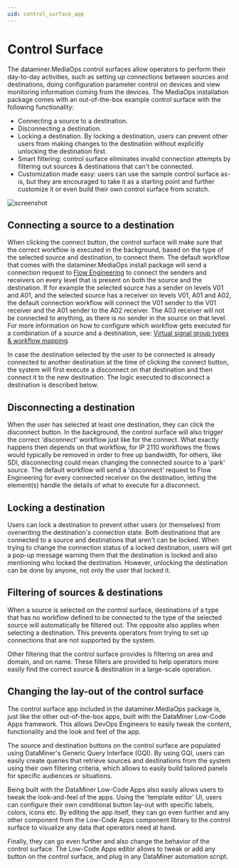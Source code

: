```yaml
---
uid: control_surface_app
---
```


# Control Surface

The dataminer.MediaOps control surfaces allow operators to perform their day-to-day activities, such as setting up connections between sources and destinations, doing configuration parameter control on devices and view monitoring information coming from the devices. The MediaOps installation package comes with an out-of-the-box example control surface with the following functionality:

* Connecting a source to a destination.
* Disconnecting a destination.
* Locking a destination. By locking a destination, users can prevent other users from making changes to the destination without explicitly unlocking the destination first.
* Smart filtering: control surface eliminates invalid connection attempts by filtering out sources & destinations that can't be connected.
* Customization made easy: users can use the sample control surface as-is, but they are encouraged to take it as a starting point and further customize it or even build their own control surface from scratch.

![screenshot](~/user-guide/images/mediaops_cs_overview.png)

## Connecting a source to a destination

When clicking the connect button, the control surface will make sure that the correct workflow is executed in the background, based on the type of the selected source and destination, to connect them. The default workflow that comes with the dataminer.MediaOps install package will send a connection request to [Flow Engineering](xref:flow_engineering_app) to connect the senders and receivers on every level that is present on both the source and the destination. If for example the selected source has a sender on levels V01 and A01, and the selected source has a receiver on levels V01, A01 and A02, the default connection workflow will connect the V01 sender to the V01 receiver and the A01 sender to the A02 receiver. The A03 receiver will not be connected to anything, as there is no sender in the source on that level. For more information on how to configure which workflow gets executed for a combination of a source and a destination, see: [Virtual signal group types & workflow mapping](xref:virtual_signal_groups_app#virtual-signal-group-types-and-workflow-mapping).

In case the destination selected by the user to be connected is already connected to another destination at the time of clicking the connect button, the system will first execute a disconnect on that destination and then connect it to the new destination. The logic executed to disconnect a destination is described below.

## Disconnecting a destination

When the user has selected at least one destination, they can click the disconnect button. In the background, the control surface will also trigger the correct 'disconnect' workflow just like for the connect. What exactly happens then depends on that workflow, for IP 2110 workflows the flows would typically be removed in order to free up bandwidth, for others, like SDI, disconnecting could mean changing the connected source to a 'park' source. The default workflow will send a 'disconnect' request to Flow Engineering for every connected receiver on the destination, letting the element(s) handle the details of what to execute for a disconnect.

## Locking a destination

Users can lock a destination to prevent other users (or themselves) from overwriting the destination's connection state. Both destinations that are connected to a source and destinations that aren't can be locked. When trying to change the connection status of a locked destination, users will get a pop-up message warning them that the destination is locked and also mentioning who locked the destination. However, unlocking the destination can be done by anyone, not only the user that locked it.

## Filtering of sources & destinations

When a source is selected on the control surface, destinations of a type that has no workflow defined to be connected to the type of the selected source will automatically be filtered out. The opposite also applies when selecting a destination. This prevents operators from trying to set up connections that are not supported by the system.

Other filtering that the control surface provides is filtering on area and domain, and on name. These filters are provided to help operators more easily find the correct source & destination in a large-scale operation.

## Changing the lay-out of the control surface

The control surface app included in the dataminer.MediaOps package is, just like the other out-of-the-box apps, built with the DataMiner Low-Code Apps framework. This allows DevOps Engineers to easily tweak the content, functionality and the look and feel of the app.

The source and destination buttons on the control surface are populated using DataMiner's Generic Query Interface (GQI). By using GQI, users can easily create queries that retrieve sources and destinations from the system using their own filtering criteria, which allows to easily build tailored panels for specific audiences or situations.

Being built with the DataMiner Low-Code Apps also easily allows users to tweak the look-and-feel of the apps. Using the 'template editor' UI, users can configure their own conditional button lay-out with specific labels, colors, icons etc. By editing the app itself, they can go even further and any other component from the Low-Code Apps component library to the control surface to visualize any data that operators need at hand.

Finally, they can go even further and also change the behavior of the control surface. The Low-Code Apps editor allows to tweak or add any button on the control surface, and plug in any DataMiner automation script.
